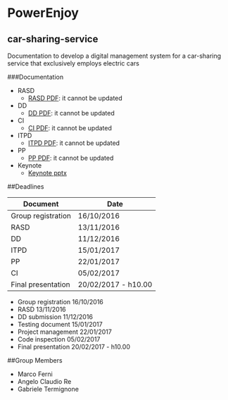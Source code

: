 # PowerEnjoy
## car-sharing-service
Documentation to develop a digital management system for a car-sharing service that exclusively employs electric cars

###Documentation

* RASD
   * [RASD PDF](releases/RASD/V1.1/RASD.pdf): it cannot be  updated
* DD
   * [DD PDF](releases/DD/V1.1/DD.pdf): it cannot be  updated
* CI
   * [CI PDF](releases/CI/V1.0/CI.pdf): it cannot be  updated
* ITPD
   * [ITPD PDF](releases/ITPD/V1.0/ITPD.pdf): it cannot be  updated
* PP
   * [PP PDF](releases/PP/V1.0/PP.pdf): it cannot be  updated
* Keynote
   * [Keynote pptx](releases/Keynote)

##Deadlines

| Document            | Date                 |
|---------------------|----------------------|
| Group registration  | 16/10/2016           |
| RASD                | 13/11/2016           |
| DD                  | 11/12/2016           |
| ITPD                | 15/01/2017           |
| PP                  | 22/01/2017           |
| CI                  | 05/02/2017           |
| Final presentation  | 20/02/2017 - h10.00  |

* Group registration 16/10/2016
* RASD 13/11/2016 
* DD submission  11/12/2016 
* Testing document  15/01/2017
* Project management 22/01/2017 
* Code inspection 05/02/2017 
* Final presentation 20/02/2017 - h10.00

##Group Members

* Marco Ferni
* Angelo Claudio Re
* Gabriele Termignone


